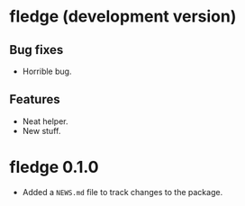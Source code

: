 <!-- NEWS.md is maintained by https://fledge.cynkra.com/, do not edit -->

# fledge (development version)

## Bug fixes

- Horrible bug.

## Features

- Neat helper.
- New stuff.


# fledge 0.1.0

- Added a `NEWS.md` file to track changes to the package.

